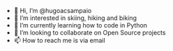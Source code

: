 - 👋 Hi, I’m @hugoacsampaio
- 👀 I’m interested in skiing, hiking and biking
- 🌱 I’m currently learning how to code in Python
- 💞️ I’m looking to collaborate on Open Source projects
- 📫 How to reach me is via email

<!---
hugoacsampaio/hugoacsampaio is a ✨ special ✨ repository because its `README.md` (this file) appears on your GitHub profile.
You can click the Preview link to take a look at your changes.
--->
